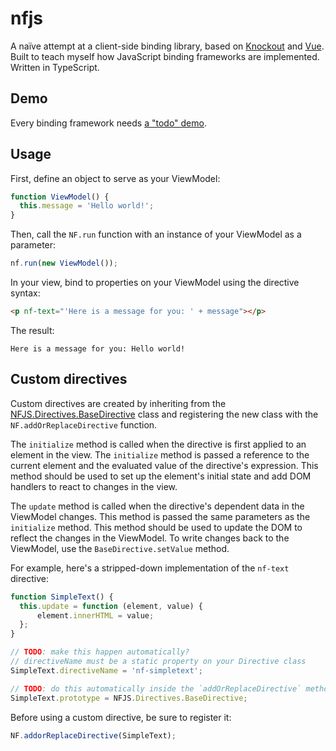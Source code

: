 # nfjs
A naïve attempt at a client-side binding library, based on [Knockout](http://knockoutjs.com/) and [Vue](http://vuejs.org/). Built to teach myself how JavaScript binding frameworks are implemented. Written in TypeScript.

## Demo
Every binding framework needs [a "todo" demo](http://nathanfriend.io/nfjs).

## Usage

First, define an object to serve as your ViewModel:

```` JavaScript
function ViewModel() {
  this.message = 'Hello world!';
}
````

Then, call the `NF.run` function with an instance of your ViewModel as a parameter:

```` JavaScript
nf.run(new ViewModel());
````

In your view, bind to properties on your ViewModel using the directive syntax:

```` HTML
<p nf-text="'Here is a message for you: ' + message"></p>
````

The result:

````
Here is a message for you: Hello world!
````

## Custom directives

Custom directives are created by inheriting from the [NFJS.Directives.BaseDirective](nfjs/src/directives/Directive.ts) class and registering the new class with the `NF.addOrReplaceDirective` function.

The `initialize` method is called when the directive is first applied to an element in the view.  The `initialize` method is passed a reference to the current element and the evaluated value of the directive's expression.  This method should be used to set up the element's initial state and add DOM handlers to react to changes in the view.

The `update` method is called when the directive's dependent data in the ViewModel changes.  This method is passed the same parameters as the `initialize` method.  This method should be used to update the DOM to reflect the changes in the ViewModel.  To write changes back to the ViewModel, use the `BaseDirective.setValue` method.

For example, here's a stripped-down implementation of the `nf-text` directive:

```` JavaScript
function SimpleText() {
  this.update = function (element, value) {
      element.innerHTML = value;
  };
}

// TODO: make this happen automatically?
// directiveName must be a static property on your Directive class
SimpleText.directiveName = 'nf-simpletext';

// TODO: do this automatically inside the `addOrReplaceDirective` method?
SimpleText.prototype = NFJS.Directives.BaseDirective;
````

Before using a custom directive, be sure to register it:

```` JavaScript
NF.addorReplaceDirective(SimpleText);
````
